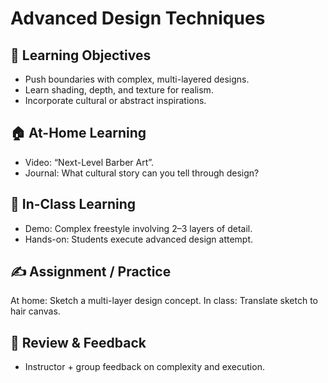 # Advanced Design Techniques

## 🎯 Learning Objectives
- Push boundaries with complex, multi-layered designs.
- Learn shading, depth, and texture for realism.
- Incorporate cultural or abstract inspirations.

## 🏠 At-Home Learning
- Video: “Next-Level Barber Art”.  
- Journal: What cultural story can you tell through design?

## 🏫 In-Class Learning
- Demo: Complex freestyle involving 2–3 layers of detail.
- Hands-on: Students execute advanced design attempt.

## ✍️ Assignment / Practice
At home: Sketch a multi-layer design concept.
In class: Translate sketch to hair canvas.

## 🧾 Review & Feedback
- Instructor + group feedback on complexity and execution.
